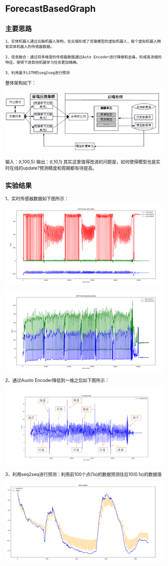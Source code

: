 # ForecastBasedGraph



## 主要思路

	1、实体机器人通过云脑机器人架构，在云端形成了克隆模型的虚拟机器人，每个虚拟机器人拥有实体机器人的传感器数据。

    2、信息融合：通过将多维度的传感器数据通过Auto Encoder进行降维和去噪，形成高浓缩的特征，使得下游其他机器学习任务更加精确。

    3、利用基于LSTM的seq2seq进行预测

整体架构如下：


![fig1](./picture/fig6.png "fig6")



输入：(t,100,5)
输出：(t,10,1)
其实这里值得改进的问题是，如何使得模型也是实时在线的update?预测精度和周期都有待提高。

## 实验结果



1、实时传感器数据如下图所示：



![fig1](./picture/fig1.png "fig1")



![fig2](./picture/fig2.png "fig2")



2、通过Auoto Encoder降低到一维之后如下图所示：



![fig4](./picture/fig4.png "fig4")



3、利用seq2seq进行预测：利用前100个点(1s)的数据预测往后10(0.1s)的数据值



![fig5](./picture/fig5.png "fig5")







